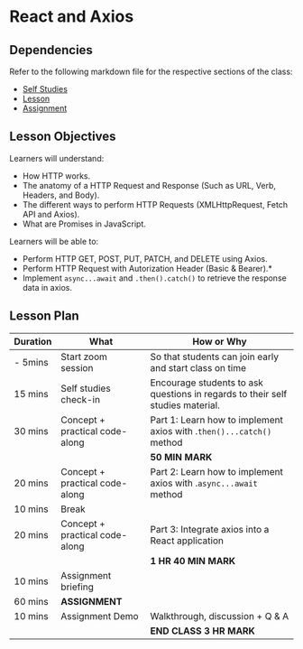 # React and Axios

## Dependencies

Refer to the following markdown file for the respective sections of the class:
- [Self Studies](./studies.md)
- [Lesson](./lesson.md)
- [Assignment](./assignment.md)

## Lesson Objectives

Learners will understand:
- How HTTP works.
- The anatomy of a HTTP Request and Response (Such as URL, Verb, Headers, and Body).
- The different ways to perform HTTP Requests (XMLHttpRequest, Fetch API and Axios).
- What are Promises in JavaScript.

Learners will be able to:
- Perform HTTP GET, POST, PUT, PATCH, and DELETE using Axios.
- Perform HTTP Request with Autorization Header (Basic & Bearer).*
- Implement `async...await` and `.then().catch()` to retrieve the response data in axios.


## Lesson Plan

|Duration|What|How or Why|
|--------|-----|-------|
|- 5mins | Start zoom session | So that students can join early and start class on time|
| 15 mins |Self studies check-in | Encourage students to ask questions in regards to their self studies material. |
| 30 mins | Concept + practical code-along | Part 1: Learn how to implement axios with .`then()...catch()` method |
|||**50 MIN MARK**|
| 20 mins | Concept + practical code-along | Part 2: Learn how to implement axios with .`async...await` method |
| 10 mins | Break | |
| 20 mins | Concept + practical code-along | Part 3: Integrate axios into a React application |
|||**1 HR 40 MIN MARK**|
| 10 mins | Assignment briefing |
| 60 mins | **ASSIGNMENT**  | 
| 10 mins | Assignment Demo | Walkthrough, discussion + Q & A | 
|||**END CLASS 3 HR MARK**|

